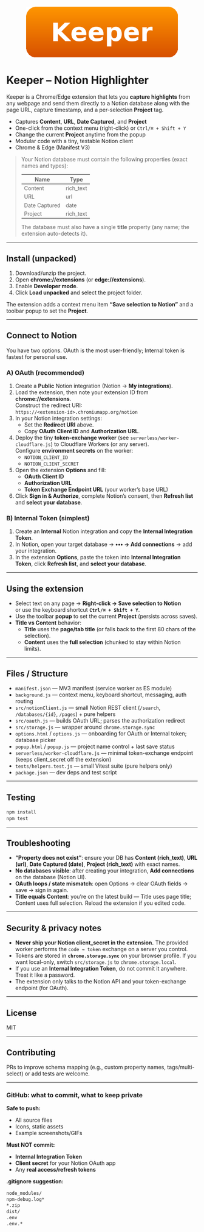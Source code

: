 <p align="center">
  <img src="icons/keeper-logo.png" alt="Keeper Logo" width="400"/>
</p>

# Keeper – Notion Highlighter

Keeper is a Chrome/Edge extension that lets you **capture highlights** from any webpage and send them directly to a Notion database along with the page URL, capture timestamp, and a per-selection **Project** tag.

- Captures **Content**, **URL**, **Date Captured**, and **Project**
- One-click from the context menu (right-click) or `Ctrl/⌘ + Shift + Y`
- Change the current **Project** anytime from the popup
- Modular code with a tiny, testable Notion client
- Chrome & Edge (Manifest V3)

> Your Notion database must contain the following properties (exact names and types):
>
> | Name          | Type       |
> |---------------|------------|
> | Content       | rich_text  |
> | URL           | url        |
> | Date Captured | date       |
> | Project       | rich_text  |
>
> The database must also have a single **title** property (any name; the extension auto-detects it).

---

## Install (unpacked)

1. Download/unzip the project.
2. Open **chrome://extensions** (or **edge://extensions**).
3. Enable **Developer mode**.
4. Click **Load unpacked** and select the project folder.

The extension adds a context menu item **“Save selection to Notion”** and a toolbar popup to set the **Project**.

---

## Connect to Notion

You have two options. OAuth is the most user-friendly; Internal token is fastest for personal use.

### A) OAuth (recommended)

1. Create a **Public** Notion integration (Notion → **My integrations**).
2. Load the extension, then note your extension ID from **chrome://extensions**.  
   Construct the redirect URI:  
   `https://<extension-id>.chromiumapp.org/notion`
3. In your Notion integration settings:
   - Set the **Redirect URI** above.
   - Copy **OAuth Client ID** and **Authorization URL**.
4. Deploy the tiny **token-exchange worker** (see `serverless/worker-cloudflare.js`) to Cloudflare Workers (or any server).  
   Configure **environment secrets** on the worker:
   - `NOTION_CLIENT_ID`
   - `NOTION_CLIENT_SECRET`
5. Open the extension **Options** and fill:
   - **OAuth Client ID**
   - **Authorization URL**
   - **Token Exchange Endpoint URL** (your worker’s base URL)
6. Click **Sign in & Authorize**, complete Notion’s consent, then **Refresh list** and **select your database**.

### B) Internal Token (simplest)

1. Create an **Internal** Notion integration and copy the **Internal Integration Token**.
2. In Notion, open your target database → **••• → Add connections** → add your integration.
3. In the extension **Options**, paste the token into **Internal Integration Token**, click **Refresh list**, and **select your database**.

---

## Using the extension

- Select text on any page → **Right-click → Save selection to Notion**  
  or use the keyboard shortcut **`Ctrl/⌘ + Shift + Y`**.
- Use the toolbar **popup** to set the current **Project** (persists across saves).
- **Title vs Content** behavior:
  - **Title** uses the **page/tab title** (or falls back to the first 80 chars of the selection).
  - **Content** uses the **full selection** (chunked to stay within Notion limits).

---

## Files / Structure

- `manifest.json` — MV3 manifest (service worker as ES module)
- `background.js` — context menu, keyboard shortcut, messaging, auth routing
- `src/notionClient.js` — small Notion REST client (`/search`, `/databases/{id}`, `/pages`) + pure helpers
- `src/oauth.js` — builds OAuth URL; parses the authorization redirect
- `src/storage.js` — wrapper around `chrome.storage.sync`
- `options.html` / `options.js` — onboarding for OAuth or Internal token; database picker
- `popup.html` / `popup.js` — project name control + last save status
- `serverless/worker-cloudflare.js` — minimal token-exchange endpoint (keeps client_secret off the extension)
- `tests/helpers.test.js` — small Vitest suite (pure helpers only)
- `package.json` — dev deps and test script

---

## Testing

```bash
npm install
npm test
```

---

## Troubleshooting

- **“Property does not exist”**: ensure your DB has **Content (rich_text)**, **URL (url)**, **Date Captured (date)**, **Project (rich_text)** with exact names.
- **No databases visible**: after creating your integration, **Add connections** on the database (Notion UI).
- **OAuth loops / state mismatch**: open Options → clear OAuth fields → save → sign in again.
- **Title equals Content**: you’re on the latest build — Title uses page title; Content uses full selection. Reload the extension if you edited code.

---

## Security & privacy notes

- **Never ship your Notion client_secret in the extension.** The provided worker performs the `code → token` exchange on a server you control.
- Tokens are stored in **`chrome.storage.sync`** on your browser profile. If you want local-only, switch `src/storage.js` to `chrome.storage.local`.
- If you use an **Internal Integration Token**, do not commit it anywhere. Treat it like a password.
- The extension only talks to the Notion API and your token-exchange endpoint (for OAuth).

---

## License

MIT

---

## Contributing

PRs to improve schema mapping (e.g., custom property names, tags/multi-select) or add tests are welcome.

---

### GitHub: what to commit, what to keep private

**Safe to push:**
- All source files
- Icons, static assets
- Example screenshots/GIFs

**Must NOT commit:**
- **Internal Integration Token**
- **Client secret** for your Notion OAuth app
- Any **real access/refresh tokens**

**.gitignore suggestion:**
```
node_modules/
npm-debug.log*
*.zip
dist/
.env
.env.*
```